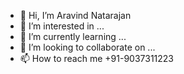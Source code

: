 - 👋 Hi, I’m Aravind Natarajan
- 👀 I’m interested in ...
- 🌱 I’m currently learning ...
- 💞️ I’m looking to collaborate on ...
- 📫 How to reach me +91-9037311223

<!---
Aravind3687/Aravind3687 is a ✨ special ✨ repository because its `README.md` (this file) appears on your GitHub profile.
You can click the Preview link to take a look at your changes.
--->
